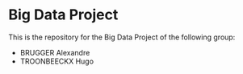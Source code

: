 # Big Data Project

This is the repository for the Big Data Project of the following group:
- BRUGGER Alexandre
- TROONBEECKX Hugo